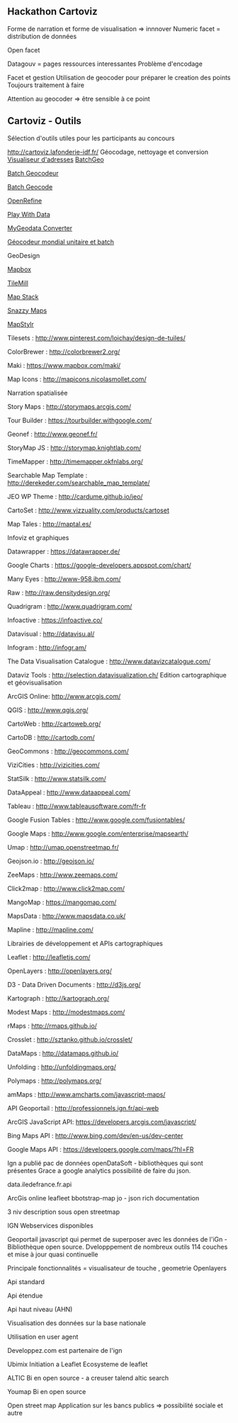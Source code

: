 ## Hackathon Cartoviz ##
Forme de narration et forme de  visualisation => innnover
Numeric facet = distribution de données

Open facet

Datagouv = pages ressources interessantes
Problème d'encodage

Facet et gestion
Utilisation de geocoder pour préparer le creation des points
Toujours traitement à faire

Attention au geocoder
=> être sensible à ce point

## Cartoviz - Outils ##
Sélection d'outils utiles pour les participants au concours

http://cartoviz.lafonderie-idf.fr/
Géocodage, nettoyage et conversion
[Visualiseur d'adresses](http://logiciels.ign.fr/?Visualiseur-d-adresses)
[BatchGeo](http://batchgeo.com/)

[Batch Geocodeur](http://www.batchgeocodeur.mapjmz.com/)

[Batch Geocode](http://www.findlatitudeandlongitude.com/batch-geocode/)

[OpenRefine](http://openrefine.org/)

[Play With Data](http://jeanabbiateci.fr/play-with-data/)

[MyGeodata Converter](http://converter.mygeodata.eu/)


[Géocodeur mondial unitaire et batch](http://www.arcgis.com)

GeoDesign

[Mapbox](https://www.mapbox.com/)

[TileMill](https://www.mapbox.com/tilemill/)

[Map Stack](http://mapstack.stamen.com/)

[Snazzy Maps](http://snazzymaps.com/)

[MapStylr](http://www.mapstylr.com/)

Tilesets : http://www.pinterest.com/loichay/design-de-tuiles/

ColorBrewer : http://colorbrewer2.org/

Maki : https://www.mapbox.com/maki/

Map Icons : http://mapicons.nicolasmollet.com/

Narration spatialisée

Story Maps : http://storymaps.arcgis.com/

Tour Builder : https://tourbuilder.withgoogle.com/

Geonef : http://www.geonef.fr/

StoryMap JS : http://storymap.knightlab.com/

TimeMapper : http://timemapper.okfnlabs.org/

Searchable Map Template : http://derekeder.com/searchable_map_template/

JEO WP Theme : http://cardume.github.io/jeo/

CartoSet : http://www.vizzuality.com/products/cartoset

Map Tales : http://maptal.es/

Infoviz et graphiques

Datawrapper : https://datawrapper.de/

Google Charts : https://google-developers.appspot.com/chart/

Many Eyes : http://www-958.ibm.com/

Raw : http://raw.densitydesign.org/

Quadrigram : http://www.quadrigram.com/

Infoactive : https://infoactive.co/

Datavisual : http://datavisu.al/

Infogram : http://infogr.am/

The Data Visualisation Catalogue : http://www.datavizcatalogue.com/

Dataviz Tools : http://selection.datavisualization.ch/
Edition cartographique et géovisualisation

ArcGIS Online: http://www.arcgis.com/

QGIS : http://www.qgis.org/

CartoWeb : http://cartoweb.org/

CartoDB : http://cartodb.com/

GeoCommons : http://geocommons.com/


ViziCities : http://vizicities.com/

StatSilk : http://www.statsilk.com/


DataAppeal : http://www.dataappeal.com/

Tableau : http://www.tableausoftware.com/fr-fr

Google Fusion Tables : http://www.google.com/fusiontables/

Google Maps : http://www.google.com/enterprise/mapsearth/

Umap : http://umap.openstreetmap.fr/

Geojson.io : http://geojson.io/

ZeeMaps : http://www.zeemaps.com/

Click2map : http://www.click2map.com/

MangoMap : https://mangomap.com/

MapsData : http://www.mapsdata.co.uk/

Mapline : http://mapline.com/

Librairies de développement et APIs cartographiques

Leaflet : http://leafletjs.com/

OpenLayers : http://openlayers.org/

D3 - Data Driven Documents : http://d3js.org/

Kartograph : http://kartograph.org/

Modest Maps : http://modestmaps.com/

rMaps : http://rmaps.github.io/

Crosslet : http://sztanko.github.io/crosslet/

DataMaps : http://datamaps.github.io/

Unfolding : http://unfoldingmaps.org/

Polymaps : http://polymaps.org/

amMaps : http://www.amcharts.com/javascript-maps/

API Geoportail : http://professionnels.ign.fr/api-web

ArcGIS JavaScript API: https://developers.arcgis.com/javascript/

Bing Maps API : http://www.bing.com/dev/en-us/dev-center

Google Maps API : https://developers.google.com/maps/?hl=FR



Ign a publié pac de données
openDataSoft - bibliothèques qui sont présentes
Grace a google analytics possibilité de faire du json.

data.iledefrance.fr.api

ArcGis online
leafleet
bbotstrap-map
jo - json
rich documentation

3 niv description sous open streetmap


IGN Webservices disponibles

Geoportail javascript qui permet de superposer avec les données de l'iGn - Bibliothèque open source.
Dvelopppement de nombreux outils
114 couches et mise à jour quasi continuelle

Principale fonctionnalités = visualisateur de touche , geometrie
Openlayers

Api standard

Api étendue

Api haut niveau (AHN)

Visualisation des données sur la base nationale

Utilisation en user agent

Developpez.com est partenaire de l'ign

Ubimix
Initiation a Leaflet
Ecosysteme de leaflet

ALTIC
Bi en open source - a creuser
talend
altic search

Youmap 
Bi en open source


Open street map 
Application sur les bancs publics
=> possibilité sociale et autre
